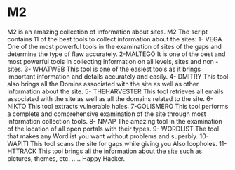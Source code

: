 # M2
M2 is an amazing collection of information about sites.
M2 The script contains 11 of the best tools to collect information about the sites:
1- VEGA
One of the most powerful tools in the examination of sites of the gaps and determine the type of flaw accurately.
2-MALTEGO 
It is one of the best and most powerful tools in collecting information on all levels, sites and non - sites.
3- WHATWEB
This tool is one of the easiest tools as it brings important information and details accurately and easily.
4- DMITRY
This tool also brings all the Domins associated with the site as well as other information about the site.
5- THEHARVESTER
This tool retrieves all emails associated with the site as well as all the domains related to the site.
6- NIKTO
This tool extracts vulnerable holes.
7-GOLISMERO 
This tool performs a complete and comprehensive examination of the site through most information collection tools.
8- NMAP
The amazing tool in the examination of the location of all open portals with their types.
9- WORDLIST
The tool that makes any Wordlist you want without problems and superbly.
10-WAPITI 
This tool scans the site for gaps while giving you
Also loopholes.
11- HTTRACK
This tool brings all the information about the site such as pictures, themes, etc. .....
Happy Hacker.
